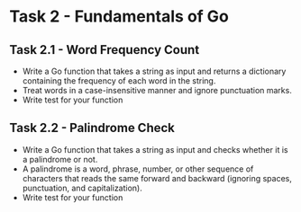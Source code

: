 # Task 2 - Fundamentals of Go
## Task 2.1 - Word Frequency Count
  - Write a Go function that takes a string as input and returns a dictionary containing the frequency of each word in the string.
  - Treat words in a case-insensitive manner and ignore punctuation marks.
  - Write test for your function

## Task 2.2 - Palindrome Check
  - Write a Go function that takes a string as input and checks whether it is a palindrome or not.
  - A palindrome is a word, phrase, number, or other sequence of characters that reads the same forward and backward (ignoring spaces, punctuation, and capitalization).
  - Write test for your function
